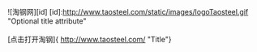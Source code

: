 ![淘钢网][id]
[id]:http://www.taosteel.com/static/images/logoTaosteel.gif "Optional title attribute"   
 <br>
[点击打开淘钢]{ http://www.taosteel.com/ "Title"}
